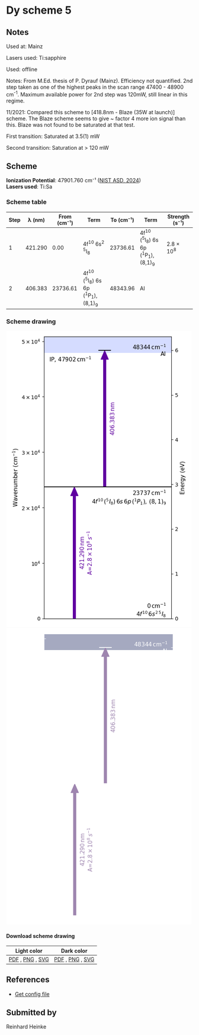 # Dy scheme 5

## Notes

Used at: Mainz

Lasers used: Ti:sapphire

Used: offline

Notes: From M.Ed. thesis of P. Dyrauf (Mainz). Efficiency not quantified. 2nd step taken as one of the highest peaks in the scan range 47400 - 48900 cm<sup>-1</sup>. Maximum available power for 2nd step was 120mW, still linear in this regime.

11/2021: Compared this scheme to [418.8nm - Blaze (35W at launch)] scheme. The Blaze scheme seems to give ~ factor 4 more ion signal than this. Blaze was not found to be saturated at that test.

First transition: Saturated at 3.5(1) mW

Second transition: Saturation at > 120 mW





## Scheme

**Ionization Potential**: 47901.760 cm⁻¹ ([NIST ASD, 2024](https://www.nist.gov/pml/atomic-spectra-database))  
**Lasers used**: Ti:Sa

### Scheme table

| Step | λ (nm)  | From (cm⁻¹) |                                               Term                                               | To (cm⁻¹) |                                               Term                                               |    Strength (s⁻¹)    |
| ---- | ------- | ----------- | ------------------------------------------------------------------------------------------------ | --------- | ------------------------------------------------------------------------------------------------ | -------------------- |
| 1    | 421.290 | 0.00        | 4f<sup>10</sup> 6s<sup>2</sup> <sup>5</sup>I<sub>8</sub>                                         | 23736.61  | 4f<sup>10</sup> (<sup>5</sup>I<sub>8</sub>) 6s 6p (<sup>1</sup>P<sub>1</sub>), (8,1)<sub>9</sub> | 2.8 × 10<sup>8</sup> |
| 2    | 406.383 | 23736.61    | 4f<sup>10</sup> (<sup>5</sup>I<sub>8</sub>) 6s 6p (<sup>1</sup>P<sub>1</sub>), (8,1)<sub>9</sub> | 48343.96  | AI                                                                                               |                      |


### Scheme drawing

![dy scheme, light mode](dy-005/dy-005-light.png#only-light)
![dy scheme, dark mode](dy-005/dy-005-dark-web.png#only-dark)

#### Download scheme drawing

|                                            Light color                                            |                                           Dark color                                           |
| ------------------------------------------------------------------------------------------------- | ---------------------------------------------------------------------------------------------- |
| [PDF](dy-005/dy-005-light.pdf) , [PNG](dy-005/dy-005-light.png) , [SVG](dy-005/dy-005-light.svg)  | [PDF](dy-005/dy-005-dark.pdf) , [PNG](dy-005/dy-005-dark.png) , [SVG](dy-005/dy-005-dark.svg)  |


## References

  - [Get config file](https://github.com/RIMS-Code/rims-code.github.io/blob/main/db/dy-005.json)



## Submitted by

Reinhard Heinke

